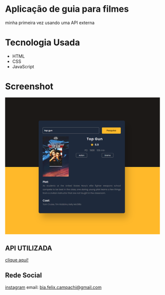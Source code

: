# Aplicação de guia para filmes
minha primeira vez usando uma API externa
# Tecnologia Usada
+ HTML
+ CSS 
+ JavaScript
# Screenshot
 <p align:center>
    <img src="movieguideshot.png" width:50% alt="aplicação">
</P>

## API UTILIZADA
<a href="https://www.omdbapi.com">clique aqui!</a>

## Rede Social
[instagram](https://www.instagram.com/trizzcamp/)
email: bia.felix.campachi@gmail.com